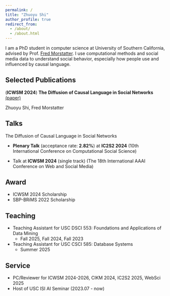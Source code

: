 ```yaml
---
permalink: /
title: "Zhuoyu Shi"
author_profile: true
redirect_from: 
  - /about/
  - /about.html
---
```


I am a PhD student in computer science at University of Southern California, advised by Prof. [Fred Morstatter](https://scholar.google.com/citations?user=u-8h3HcAAAAJ&hl=en). I use computational methods and social media data to understand social behavior, especially how people use and influenced by causal language. 


## Selected Publications
(**ICWSM 2024**) **The Diffusion of Causal Language in Social Networks** [(paper)](https://ojs.aaai.org/index.php/ICWSM/article/view/31399)

Zhuoyu Shi, Fred Morstatter

<!-- <i class="fa-regular fa-bookmark"></i> The 18th International AAAI Conference on Web and Social Media -->

## Talks
The Diffusion of Causal Language in Social Networks
- **<i style="color:#FF8C00" class="fa-solid fa-award"></i> Plenary Talk** (acceptance rate: **2.82%**) at **IC2S2 2024** (10th International Conference on Computational Social Science)
<!-- <span style="float:right;">2024.07, Philadelphia, USA</span> -->
- Talk at **ICWSM 2024** (single track) (The 18th International AAAI Conference on Web and Social Media) 
<!-- <span style="float:right;">2024.06, Buffalo, USA</span> -->


## Award
* ICWSM 2024 Scholarship 
* SBP-BRiMS 2022 Scholarship


## Teaching
* Teaching Assistant for USC DSCI 553: Foundations and Applications of Data Mining
  * Fall 2025, Fall 2024, Fall 2023
* Teaching Assistant for USC CSCI 585: Database Systems
  * Summer 2025



## Service
* PC/Reviewer for ICWSM 2024-2026, CIKM 2024, IC2S2 2025, WebSci 2025
* Host of USC ISI AI Seminar (2023.07 - now)

